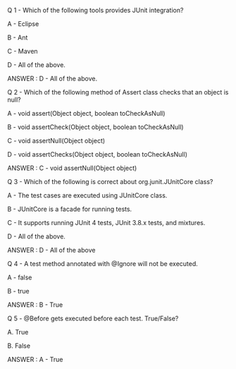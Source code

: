 Q 1 - Which of the following tools provides JUnit integration? 


A - Eclipse 

B - Ant 

C - Maven 

D - All of the above.

ANSWER : D - All of the above.



Q 2 - Which of the following method of Assert class checks that an object is null?



A - void assert(Object object, boolean toCheckAsNull) 

B - void assertCheck(Object object, boolean toCheckAsNull) 

C - void assertNull(Object object) 

D - void assertChecks(Object object, boolean toCheckAsNull)

ANSWER : C - void assertNull(Object object) 


Q 3 - Which of the following is correct about org.junit.JUnitCore class? 


A - The test cases are executed using JUnitCore class. 

B - JUnitCore is a facade for running tests. 

C - It supports running JUnit 4 tests, JUnit 3.8.x tests, and mixtures. 

D - All of the above.


ANSWER : D - All of the above


Q 4 - A test method annotated with @Ignore will not be executed.


A - false 

B - true

ANSWER : B - True


Q 5 - @Before gets executed before each test. True/False?


A. True

B. False


ANSWER : A - True



